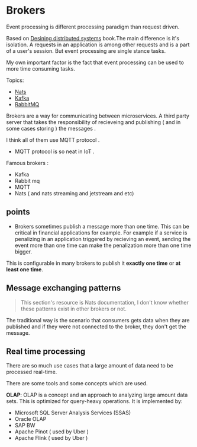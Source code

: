 # Brokers

Event processing is different processing paradigm than request driven. 

Based on [Desining distributed systems](https://github.com/parsaeisa/Notes/blob/main/Software%20engineering/Architecture/Distributed%20Systems.md) book.The main difference is it's isolation. A requests in an application is among other requests and is a part of a user's session. But event processing are single stance tasks.

My own important factor is the fact that event processing can be used to more time consuming tasks.

Topics:
- [Nats]()
- [Kafka]()
- [RabbitMQ]()

Brokers are a way for communicating between microservices. A third party server that takes the responsibility of recieveing and publishing ( and in some cases storing ) the messages . 

I think all of them use MQTT protocol . 

* MQTT protocol is so neat in IoT .

Famous brokers : 
* Kafka
* Rabbit mq
* MQTT
* Nats ( and nats streaming and jetstream and etc)

## points

* Brokers sometimes publish a message more than one time. This can be critical in financial applications for example. For example if a service is penalizing in an application triggered by recieving an event, sending the event more than one time can make the penalization more than one time bigger. 

This is configurable in many brokers to publish it **exactly one time** or **at least one time**.

## Message exchanging patterns

> This section's resource is Nats documentation, I don't know whether these patterns exist in other brokers or not. 

The traditional way is the scenario that consumers gets data when they are published and if they were not connected to the broker, they don't get the message.

## Real time processing

There are so much use cases that a large amount of data need to be processed real-time. 

There are some tools and some concepts which are used. 

**OLAP**: OLAP is a concept and an approach to analyzing large amount data sets. This is optimized for query-heavy operations. It is implemented by:
- Microsoft SQL Server Analysis Services (SSAS)
- Oracle OLAP
- SAP BW
- Apache Pinot ( used by Uber )
- Apache Flink ( used by Uber )
